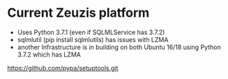 # Current Zeuzis platform

* Uses Python 3.7.1 (even if SQLMLService has 3.7.2)
* sqlmlutil (pip install sqlmlutils) has issues with LZMA
* another Infrastructure is in building on both Ubuntu 16/18 using Python 3.7.2 which has LZMA



https://github.com/pypa/setuptools.git
